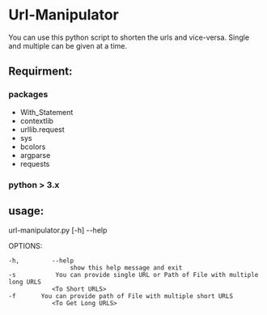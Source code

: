 # Url-Manipulator
You can use this python script to shorten the urls and vice-versa.
Single and multiple can be given at a time.

## Requirment:
### packages 
- With_Statement
- contextlib
- urllib.request
- sys
- bcolors
- argparse
- requests

### python > 3.x 


## usage: 

url-manipulator.py [-h] --help

OPTIONS: 
```
-h,         --help    
             	 show this help message and exit
-s           You can provide single URL or Path of File with multiple long URLS
			<To Short URLS>
-f 	     You can provide path of File with multiple short URLS 
			<To Get Long URLS>
			
```

